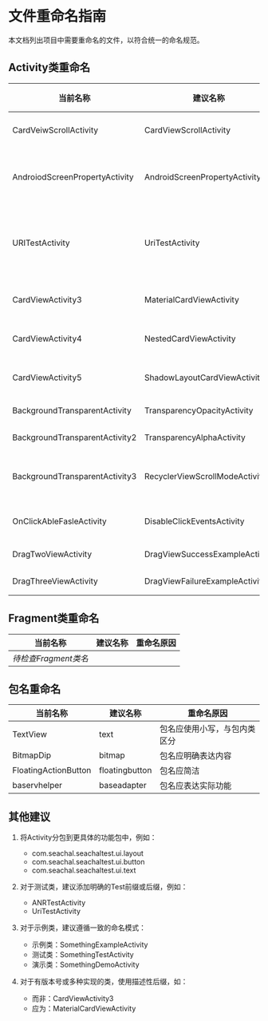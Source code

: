 # 文件重命名指南

本文档列出项目中需要重命名的文件，以符合统一的命名规范。

## Activity类重命名

| 当前名称 | 建议名称 | 重命名原因 |
|---------|---------|----------|
| CardVeiwScrollActivity | CardViewScrollActivity | 拼写错误：Veiw -> View |
| AndroiodScreenPropertyActivity | AndroidScreenPropertyActivity | 拼写错误：Androiod -> Android |
| URITestActivity | UriTestActivity | 命名规范：URI应为Uri (遵循Java类名规范) |
| CardViewActivity3 | MaterialCardViewActivity | 数字命名改为具体功能描述 |
| CardViewActivity4 | NestedCardViewActivity | 数字命名改为具体功能描述 |
| CardViewActivity5 | ShadowLayoutCardViewActivity | 数字命名改为具体功能描述 |
| BackgroundTransparentActivity | TransparencyOpacityActivity | 更明确描述功能 |
| BackgroundTransparentActivity2 | TransparencyAlphaActivity | 更明确描述功能 |
| BackgroundTransparentActivity3 | RecyclerViewScrollModeActivity | 名称与功能不符，更正为实际功能 |
| OnClickAbleFasleActivity | DisableClickEventsActivity | 拼写错误+表达不清晰 |
| DragTwoViewActivity | DragViewSuccessExampleActivity | 更清晰描述功能 |
| DragThreeViewActivity | DragViewFailureExampleActivity | 更清晰描述功能 |

## Fragment类重命名

| 当前名称 | 建议名称 | 重命名原因 |
|---------|---------|----------|
| *待检查Fragment类名* | | |

## 包名重命名

| 当前名称 | 建议名称 | 重命名原因 |
|---------|---------|----------|
| TextView | text | 包名应使用小写，与包内类区分 |
| BitmapDip | bitmap | 包名应明确表达内容 |
| FloatingActionButton | floatingbutton | 包名应简洁 |
| baservhelper | baseadapter | 包名应表达实际功能 |

## 其他建议

1. 将Activity分包到更具体的功能包中，例如：
   - com.seachal.seachaltest.ui.layout
   - com.seachal.seachaltest.ui.button
   - com.seachal.seachaltest.ui.text

2. 对于测试类，建议添加明确的Test前缀或后缀，例如：
   - ANRTestActivity
   - UriTestActivity

3. 对于示例类，建议遵循一致的命名模式：
   - 示例类：SomethingExampleActivity
   - 测试类：SomethingTestActivity
   - 演示类：SomethingDemoActivity

4. 对于有版本号或多种实现的类，使用描述性后缀，如：
   - 而非：CardViewActivity3
   - 应为：MaterialCardViewActivity 